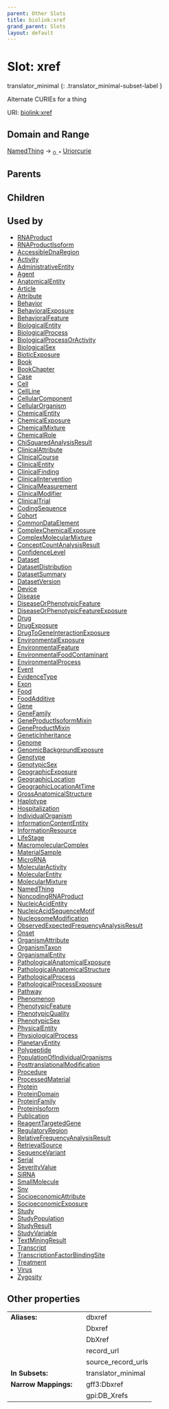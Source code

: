 ```yaml
---
parent: Other Slots
title: biolink:xref
grand_parent: Slots
layout: default
---
```


# Slot: xref

translator_minimal
{: .translator_minimal-subset-label }


Alternate CURIEs for a thing

URI: [biolink:xref](https://w3id.org/biolink/vocab/xref)

## Domain and Range

[NamedThing](NamedThing.md) ->  <sub>0..\*</sub> [Uriorcurie](types/Uriorcurie.md)

## Parents


## Children


## Used by

 * [RNAProduct](RNAProduct.md)
 * [RNAProductIsoform](RNAProductIsoform.md)
 * [AccessibleDnaRegion](AccessibleDnaRegion.md)
 * [Activity](Activity.md)
 * [AdministrativeEntity](AdministrativeEntity.md)
 * [Agent](Agent.md)
 * [AnatomicalEntity](AnatomicalEntity.md)
 * [Article](Article.md)
 * [Attribute](Attribute.md)
 * [Behavior](Behavior.md)
 * [BehavioralExposure](BehavioralExposure.md)
 * [BehavioralFeature](BehavioralFeature.md)
 * [BiologicalEntity](BiologicalEntity.md)
 * [BiologicalProcess](BiologicalProcess.md)
 * [BiologicalProcessOrActivity](BiologicalProcessOrActivity.md)
 * [BiologicalSex](BiologicalSex.md)
 * [BioticExposure](BioticExposure.md)
 * [Book](Book.md)
 * [BookChapter](BookChapter.md)
 * [Case](Case.md)
 * [Cell](Cell.md)
 * [CellLine](CellLine.md)
 * [CellularComponent](CellularComponent.md)
 * [CellularOrganism](CellularOrganism.md)
 * [ChemicalEntity](ChemicalEntity.md)
 * [ChemicalExposure](ChemicalExposure.md)
 * [ChemicalMixture](ChemicalMixture.md)
 * [ChemicalRole](ChemicalRole.md)
 * [ChiSquaredAnalysisResult](ChiSquaredAnalysisResult.md)
 * [ClinicalAttribute](ClinicalAttribute.md)
 * [ClinicalCourse](ClinicalCourse.md)
 * [ClinicalEntity](ClinicalEntity.md)
 * [ClinicalFinding](ClinicalFinding.md)
 * [ClinicalIntervention](ClinicalIntervention.md)
 * [ClinicalMeasurement](ClinicalMeasurement.md)
 * [ClinicalModifier](ClinicalModifier.md)
 * [ClinicalTrial](ClinicalTrial.md)
 * [CodingSequence](CodingSequence.md)
 * [Cohort](Cohort.md)
 * [CommonDataElement](CommonDataElement.md)
 * [ComplexChemicalExposure](ComplexChemicalExposure.md)
 * [ComplexMolecularMixture](ComplexMolecularMixture.md)
 * [ConceptCountAnalysisResult](ConceptCountAnalysisResult.md)
 * [ConfidenceLevel](ConfidenceLevel.md)
 * [Dataset](Dataset.md)
 * [DatasetDistribution](DatasetDistribution.md)
 * [DatasetSummary](DatasetSummary.md)
 * [DatasetVersion](DatasetVersion.md)
 * [Device](Device.md)
 * [Disease](Disease.md)
 * [DiseaseOrPhenotypicFeature](DiseaseOrPhenotypicFeature.md)
 * [DiseaseOrPhenotypicFeatureExposure](DiseaseOrPhenotypicFeatureExposure.md)
 * [Drug](Drug.md)
 * [DrugExposure](DrugExposure.md)
 * [DrugToGeneInteractionExposure](DrugToGeneInteractionExposure.md)
 * [EnvironmentalExposure](EnvironmentalExposure.md)
 * [EnvironmentalFeature](EnvironmentalFeature.md)
 * [EnvironmentalFoodContaminant](EnvironmentalFoodContaminant.md)
 * [EnvironmentalProcess](EnvironmentalProcess.md)
 * [Event](Event.md)
 * [EvidenceType](EvidenceType.md)
 * [Exon](Exon.md)
 * [Food](Food.md)
 * [FoodAdditive](FoodAdditive.md)
 * [Gene](Gene.md)
 * [GeneFamily](GeneFamily.md)
 * [GeneProductIsoformMixin](GeneProductIsoformMixin.md)
 * [GeneProductMixin](GeneProductMixin.md)
 * [GeneticInheritance](GeneticInheritance.md)
 * [Genome](Genome.md)
 * [GenomicBackgroundExposure](GenomicBackgroundExposure.md)
 * [Genotype](Genotype.md)
 * [GenotypicSex](GenotypicSex.md)
 * [GeographicExposure](GeographicExposure.md)
 * [GeographicLocation](GeographicLocation.md)
 * [GeographicLocationAtTime](GeographicLocationAtTime.md)
 * [GrossAnatomicalStructure](GrossAnatomicalStructure.md)
 * [Haplotype](Haplotype.md)
 * [Hospitalization](Hospitalization.md)
 * [IndividualOrganism](IndividualOrganism.md)
 * [InformationContentEntity](InformationContentEntity.md)
 * [InformationResource](InformationResource.md)
 * [LifeStage](LifeStage.md)
 * [MacromolecularComplex](MacromolecularComplex.md)
 * [MaterialSample](MaterialSample.md)
 * [MicroRNA](MicroRNA.md)
 * [MolecularActivity](MolecularActivity.md)
 * [MolecularEntity](MolecularEntity.md)
 * [MolecularMixture](MolecularMixture.md)
 * [NamedThing](NamedThing.md)
 * [NoncodingRNAProduct](NoncodingRNAProduct.md)
 * [NucleicAcidEntity](NucleicAcidEntity.md)
 * [NucleicAcidSequenceMotif](NucleicAcidSequenceMotif.md)
 * [NucleosomeModification](NucleosomeModification.md)
 * [ObservedExpectedFrequencyAnalysisResult](ObservedExpectedFrequencyAnalysisResult.md)
 * [Onset](Onset.md)
 * [OrganismAttribute](OrganismAttribute.md)
 * [OrganismTaxon](OrganismTaxon.md)
 * [OrganismalEntity](OrganismalEntity.md)
 * [PathologicalAnatomicalExposure](PathologicalAnatomicalExposure.md)
 * [PathologicalAnatomicalStructure](PathologicalAnatomicalStructure.md)
 * [PathologicalProcess](PathologicalProcess.md)
 * [PathologicalProcessExposure](PathologicalProcessExposure.md)
 * [Pathway](Pathway.md)
 * [Phenomenon](Phenomenon.md)
 * [PhenotypicFeature](PhenotypicFeature.md)
 * [PhenotypicQuality](PhenotypicQuality.md)
 * [PhenotypicSex](PhenotypicSex.md)
 * [PhysicalEntity](PhysicalEntity.md)
 * [PhysiologicalProcess](PhysiologicalProcess.md)
 * [PlanetaryEntity](PlanetaryEntity.md)
 * [Polypeptide](Polypeptide.md)
 * [PopulationOfIndividualOrganisms](PopulationOfIndividualOrganisms.md)
 * [PosttranslationalModification](PosttranslationalModification.md)
 * [Procedure](Procedure.md)
 * [ProcessedMaterial](ProcessedMaterial.md)
 * [Protein](Protein.md)
 * [ProteinDomain](ProteinDomain.md)
 * [ProteinFamily](ProteinFamily.md)
 * [ProteinIsoform](ProteinIsoform.md)
 * [Publication](Publication.md)
 * [ReagentTargetedGene](ReagentTargetedGene.md)
 * [RegulatoryRegion](RegulatoryRegion.md)
 * [RelativeFrequencyAnalysisResult](RelativeFrequencyAnalysisResult.md)
 * [RetrievalSource](RetrievalSource.md)
 * [SequenceVariant](SequenceVariant.md)
 * [Serial](Serial.md)
 * [SeverityValue](SeverityValue.md)
 * [SiRNA](SiRNA.md)
 * [SmallMolecule](SmallMolecule.md)
 * [Snv](Snv.md)
 * [SocioeconomicAttribute](SocioeconomicAttribute.md)
 * [SocioeconomicExposure](SocioeconomicExposure.md)
 * [Study](Study.md)
 * [StudyPopulation](StudyPopulation.md)
 * [StudyResult](StudyResult.md)
 * [StudyVariable](StudyVariable.md)
 * [TextMiningResult](TextMiningResult.md)
 * [Transcript](Transcript.md)
 * [TranscriptionFactorBindingSite](TranscriptionFactorBindingSite.md)
 * [Treatment](Treatment.md)
 * [Virus](Virus.md)
 * [Zygosity](Zygosity.md)

## Other properties

|  |  |  |
| --- | --- | --- |
| **Aliases:** | | dbxref |
|  | | Dbxref |
|  | | DbXref |
|  | | record_url |
|  | | source_record_urls |
| **In Subsets:** | | translator_minimal |
| **Narrow Mappings:** | | gff3:Dbxref |
|  | | gpi:DB_Xrefs |

